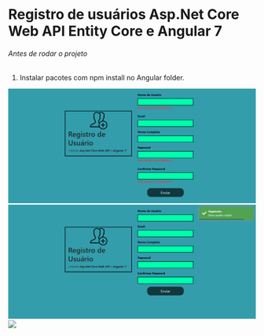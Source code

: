 # Registro de usuários Asp.Net Core Web API Entity Core e Angular 7


###### Antes de rodar o projeto
 1. Instalar pacotes com npm install no Angular folder.
 

![](fotos/foto-2.png)
![](fotos/foto-3.png)
![](fotos/imagem-3.png)

